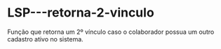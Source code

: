 # LSP---retorna-2-vinculo
Função que retorna um 2º vínculo caso o colaborador possua um outro cadastro ativo no sistema.
